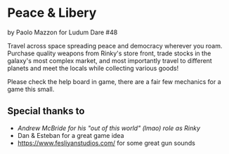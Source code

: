 Peace & Libery
==============
by Paolo Mazzon for Ludum Dare #48

Travel across space spreading peace and democracy wherever you roam. Purchase quality weapons
from Rinky's store front, trade stocks in the galaxy's most complex market, and most importantly
travel to different planets and meet the locals while collecting various goods!

Please check the help board in game, there are a fair few mechanics for a game this small.

Special thanks to
-----------------

 - *Andrew McBride for his "out of this world" (lmao) role as Rinky*
 - Dan & Esteban for a great game idea
 - https://www.fesliyanstudios.com/ for some great gun sounds
